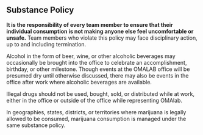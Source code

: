 ## Substance Policy

**It is the responsibility of every team member to ensure that their individual consumption is not making anyone else feel uncomfortable or unsafe.** Team members who violate this policy may face disciplinary action, up to and including termination. 

Alcohol in the form of beer, wine, or other alcoholic beverages may occasionally be brought into the office to celebrate an accomplishment, birthday, or other milestone. Though events at the OMALAB office will be presumed dry until otherwise discussed, there may also be events in the office after work where alcoholic beverages are available.

Illegal drugs should not be used, bought, sold, or distributed while at work, either in the office or outside of the office while representing OMAlab.

In geographies, states, districts, or territories where marijuana is legally allowed to be consumed, marijuana consumption is managed under the same substance policy.  

